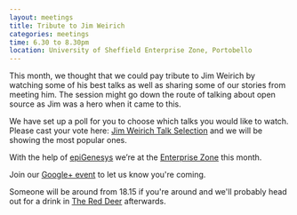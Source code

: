 ```yaml
---
layout: meetings
title: Tribute to Jim Weirich
categories: meetings
time: 6.30 to 8.30pm
location: University of Sheffield Enterprise Zone, Portobello
---
```

This month, we thought that we could pay tribute to Jim Weirich by watching some of his best talks as well as sharing some of our stories from meeting him. The session might go down the route of talking about open source as Jim was a hero when it came to this.

We have set up a poll for you to choose which talks you would like to watch. Please cast your vote here: [Jim Weirich Talk Selection](http://bit.ly/jim_weirich_talk_selection) and we will be showing the most popular ones.

With the help of [epiGenesys](http://www.epigenesys.org.uk/) we’re at the [Enterprise Zone](http://enterprise.shef.ac.uk/about-us) this month.

Join our [Google+
event](https://plus.google.com/events/c6bk13hohb2d2sdbip1lvf03om4) to let us know you're coming.

Someone will be around from 18.15 if you're around and we'll probably head out for a drink in [The Red
Deer](http://www.red-deer-sheffield.co.uk/) afterwards.